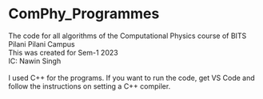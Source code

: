 # ComPhy_Programmes
The code for all algorithms of the Computational Physics course of BITS Pilani Pilani Campus<br>
This was created for Sem-1 2023<br>
IC: Nawin Singh<br><br>
I used C++ for the programs. If you want to run the code, get VS Code and follow the instructions on setting a C++ compiler.
